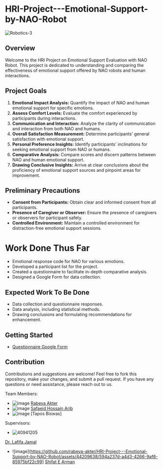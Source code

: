 # HRI-Project---Emotional-Support-by-NAO-Robot

![Robotics-3](https://github.com/rabeya-akter/HRI-Project---Emotional-Support-by-NAO-Robot/assets/44209638/12d75e21-1ad2-4b8b-91ed-a5ca7151c423)


## Overview

Welcome to the HRI Project on Emotional Support Evaluation with NAO Robot. This project is dedicated to understanding and comparing the effectiveness of emotional support offered by NAO robots and human interactions.

## Project Goals

1. **Emotional Impact Analysis:** Quantify the impact of NAO and human emotional support for specific emotions.
2. **Assess Comfort Levels:** Evaluate the comfort experienced by participants during interactions.
3. **Communication and Interaction:** Analyze the clarity of communication and interaction from both NAO and humans.
4. **Overall Satisfaction Measurement:** Determine participants' general satisfaction with emotional support.
5. **Personal Preference Insights:** Identify participants' inclinations for seeking emotional support from NAO or humans.
6. **Comparative Analysis:** Compare scores and discern patterns between NAO and human emotional support.
7. **Drawing Conclusive Insights:** Arrive at clear conclusions about the proficiency of emotional support sources and pinpoint areas for improvement.

## Preliminary Precautions

- **Consent from Participants:** Obtain clear and informed consent from all participants.
- **Presence of Caregiver or Observer:** Ensure the presence of caregivers or observers for participant safety.
- **Controlled Environment:** Maintain a controlled environment for distraction-free emotional support sessions.

# Work Done Thus Far

- Emotional response code for NAO for various emotions.
- Developed a participant list for the project.
- Created a questionnaire to facilitate in-depth comparative analysis.
- Designed a Google Form for data collection.

## Expected Work To Be Done

- Data collection and questionnaire responses.
- Data analysis, including statistical methods.
- Drawing conclusions and formulating recommendations for enhancement.

## Getting Started


- [Questionnaire Google Form](https://docs.google.com/forms/d/1CnlVLam9A6k3aHaudxtwBnavhzoYqmX0SLcxNW_EAz8/prefill)

## Contribution

Contributions and suggestions are welcome! Feel free to fork this repository, make your changes, and submit a pull request. If you have any questions or need assistance, please reach out to us.


Team Members:

* ![image](https://user-images.githubusercontent.com/44209638/180597701-bcd41f79-4426-4c00-a40d-5351f6173765.png)
[Rabeya Akter](https://scholar.google.com/citations?hl=en&user=3XYOK88AAAAJ)
* ![image](https://user-images.githubusercontent.com/44209638/180597708-91354ac3-2b98-4971-8674-b10402443ddd.png)
[Safaeid Hossain Arib](https://scholar.google.com/citations?hl=en&user=ETeF6sUAAAAJ)
* ![image](https://user-images.githubusercontent.com/44209638/180597755-94964d1e-18c1-481d-9886-4b0644bc2d51.png)
  [Tapos Biswas]

Supervisors:
* ![40941205](https://github.com/rabeya-akter/HRI-Project---Emotional-Support-by-NAO-Robot/assets/44209638/9f137c46-d064-411f-a10d-d96fb2dc02a2)

[Dr. Lafifa Jamal](https://scholar.google.com/citations?user=ONYx9JUAAAAJ&hl=en&oi=ao)
* ![image](https://github.com/rabeya-akter/HRI-Project---Emotional-Support-by-NAO-Robot/assets/44209638/594a237d-a4d3-4266-9af6-85975bf22c99]
  [Shifat E Arman](https://scholar.google.com/citations?hl=en&user=9IRPbVkAAAAJ)




